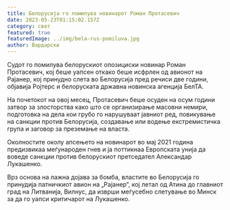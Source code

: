 ```yaml
---
title: Белорусија го помилува новинарот Роман Протасевич
date: 2023-05-23T01:15:02.157Z
category: свет
featured: true
featuredImage: ../img/bela-rus-pomiluva.jpg
author: Вардарски
---
```

Судот го помилува белорускиот опозициски новинар Роман Протасевич, кој беше уапсен откако беше исфрлен од авионот на Рајанер, кој принудно слета во Белорусија пред речиси две години, објавија Ројтерс и белоруската државна новинска агенција БелТА.

На почетокот на овој месец, Протасевич беше осуден на осум години затвор за злосторства како што се организирање масовни немири, подготовка на дела кои грубо го нарушуваат јавниот ред, повикување на санкции против Белорусија, создавање или водење екстремистичка група и заговор за преземање на власта.

Околностите околу апсењето на новинарот во мај 2021 година предизвикаа меѓународен гнев и ја поттикнаа Европската унија да воведе санкции против белорускиот претседател Александар Лукашенко.

Врз основа на лажна дојава за бомба, властите во Белорусија го принудија патничкиот авион на „Рајанер“, кој летал од Атина до главниот град на Литванија, Вилнус, да изврши меѓусебно слетување во Минск за да го уапси критичарот на Лукашенко.